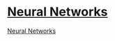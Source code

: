 # [Neural Networks]([https://whimsical.com/neural-networks-8H54TnycyQtPHoXrgiJe8s])

[Neural Networks](./imgs/neural-networks.png)

